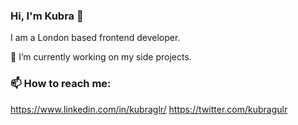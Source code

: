 ### Hi, I'm Kubra 👋

I am a London based frontend developer.

🔭 I’m currently working on my side projects.

### 📫 How to reach me: 
https://www.linkedin.com/in/kubraglr/
https://twitter.com/kubragulr

<!--
**kubraguler/kubraguler** is a ✨ _special_ ✨ repository because its `README.md` (this file) appears on your GitHub profile.

Here are some ideas to get you started:

- 🔭 I’m currently working on ...
- 🌱 I’m currently learning ...
- 👯 I’m looking to collaborate on ...
- 🤔 I’m looking for help with ...
- 💬 Ask me about ...
- 📫 How to reach me: ...
- 😄 Pronouns: ...
- ⚡ Fun fact: ...
-->
